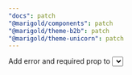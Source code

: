 ```yaml
---
"docs": patch
"@marigold/components": patch
"@marigold/theme-b2b": patch
"@marigold/theme-unicorn": patch
---
```


Add error and required prop to <Select>
